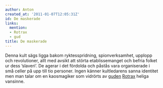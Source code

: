 ```yaml
---
author: Anton
created_at: '2011-01-07T12:05:31Z'
id: De maskerade
links:
  mention:
  - Rotrax
  - gud
title: De maskerade
---
```


Denna kult sägs ligga bakom ryktesspridning, spionverksamhet, upplopp och revolutioner, allt med
avsikt att störta etablissemanget och befria folket ur dess ’slaveri’. De agerar i det fördolda och
påstås vara organiserade i små celler på upp till tio personer. Ingen känner kultledarens sanna
identitet men man talar om en kaosmagiker som vidrörts av [guden][] [Rotrax] heliga vansinne.

  [guden]: gud
  [Rotrax]: Rotrax
